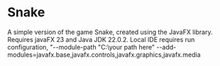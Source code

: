 # Snake
A simple version of the game Snake, created using the JavaFX library.
Requires javaFX 23 and Java JDK 22.0.2.
Local IDE requires run configuration, "--module-path
"C:\your path here"
--add-modules=javafx.base,javafx.controls,javafx.graphics,javafx.media
